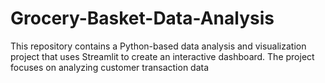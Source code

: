 # Grocery-Basket-Data-Analysis
This repository contains a Python-based data analysis and visualization project that uses Streamlit to create an interactive dashboard. The project focuses on analyzing customer transaction data
